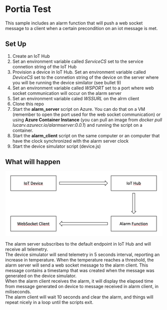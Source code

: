 # Portia Test  


This sample includes an alarm function that will push a web socket message to a client when a certain precondition on an iot message is met.

## Set Up

1. Create an IoT Hub
2. Set an environment variable called _ServiceCS_ set to the service connetion string of the IoT Hub
3. Provision a device in IoT Hub. Set an environment variable called _DeviceCS_ set to the connetion string of the device on the server where you will be running the device similator (see bullet 9)
4. Set an environment variable called _WSPORT_ set to a port where web socket communication will occur on the alarm server
5. Set an environment variable caled _WSSURL_ on the alrm client
6. Clone this repo 
7. Start the **alarm_server** script on Azure. You can do that on a VM (remember to open the port used for the web socket communication) or using **Azure Container Instance** (you can pull an image from _docker pull lucarv.azurecr.io/alarmserver:0.0.1_) and running the script on a container. 
8. Start the **alarm_client** script on the same computer or an computer that have the clock synchronized with the alarm server clock
9. Start the device simulator script (device.js)

## What will happen  

![](img.png)

The alarm server subscribes to the default endpoint in IoT Hub and will receive all telemetry.  
The device simulator will send telemetry in 5 seconds interval, reporting an increase in temperature. When the temperature reaches a threshold, the alarm server will send a web socket message to the alarm client. This message contains a timestamp that was created when the message was generated on the device simulator.  
When the alarm client receives the alarm, it will display the elapsed time from message generated on device to message received in alarm client, in miliseconds.  
The alarm client will wait 10 seconds and clear the alarm, and things will repeat nicely in a loop until the scripts exit.


